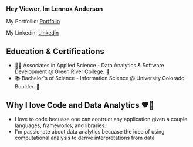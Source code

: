 ### Hey Viewer, Im Lennox Anderson 

My Portfoilio: [Portfolio]

My Linkedin:   [Linkedin]

## Education & Certifications
- 🧑‍💻 Associates in Applied Science - Data Analytics & Software Development @ Green River College. 🐊
- 📚 Bachelor's of Science - Information Science @ University Colorado Boulder. 🦬

## Why I love Code and Data Analytics ❤️👾
- I love to code becuase one can contruct any application given a couple languages, frameworks, and libraries.
- I'm passionate about data analytics becuase the idea of using computational analysis to derive interpretations from data

[Portfolio]: https://lennoxanderson/portfolio
[Linkedin]: https://www.linkedin.com/in/lennox-a/
